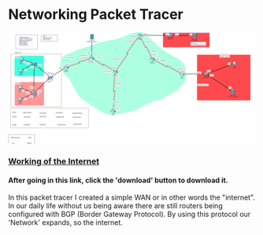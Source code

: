 # Networking Packet Tracer

![Screenshot](ptInternet.PNG)

### [Working of the Internet](https://github.com/UmutErgunes/Networking-Security/blob/master/Networking%20-%20Cisco/Lan-Wan-DNS-Internet.pkt) 
#### After going in this link, click the 'download' button to download it.

In this packet tracer I created a simple WAN or in other words the "internet".
In our daily life without us being aware there are still routers being configured with BGP (Border Gateway Protocol). By using this protocol our 'Network' expands, so the internet.

